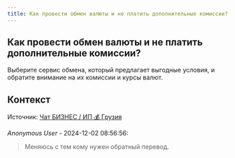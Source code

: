```yaml
---
title: Как провести обмен валюты и не платить дополнительные комиссии?
---
```


## Как провести обмен валюты и не платить дополнительные комиссии?

Выберите сервис обмена, который предлагает выгодные условия, и обратите внимание на их комиссии и курсы валют.

## Контекст

Источник: [Чат БИЗНЕС / ИП 💰 Грузия](https://t.me/ip_ge)

_Anonymous User_ - 2024-12-02 08:56:56:

> Меняюсь с тем кому нужен обратный перевод.
